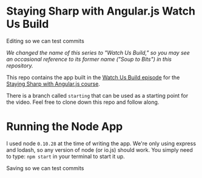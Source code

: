# Staying Sharp with Angular.js Watch Us Build

Editing so we can test commits

*We changed the name of this series to "Watch Us Build," so you may see an occasional reference to its former name ("Soup to Bits") in this repository.*

This repo contains the app built in the [Watch Us Build episode](https://www.codeschool.com/screencasts/build-a-note-taking-app-with-angularjs) for the [Staying Sharp with Angular.js course](https://www.codeschool.com/courses/staying-sharp-with-angular-js).

There is a branch called `starting` that can be used as a starting point for the video. Feel free to clone down this repo and follow along.

# Running the Node App

I used node `0.10.28` at the time of writing the app. We're only using express and lodash, so any version of node (or io.js) should work. You simply need to type: `npm start` in your terminal to start it up.

Saving so we can test commits
